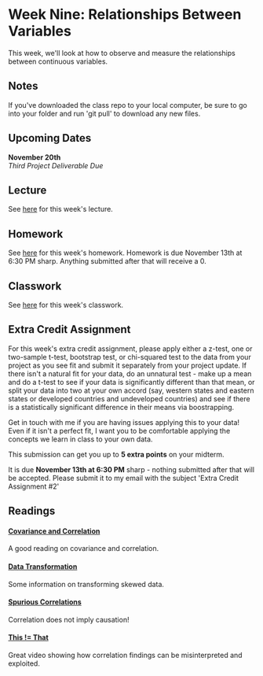 # Week Nine: Relationships Between Variables

This week, we'll look at how to observe and measure the relationships between continuous variables.

## Notes

If you've downloaded the class repo to your local computer, be sure to go into your folder and run 'git pull' to download any new files.

## Upcoming Dates  

**November 20th**  
*Third Project Deliverable Due*


## Lecture

See [here](https://github.com/CSC217/fall_2019/blob/master/week09-relationships_between_variables/Week_Nine_Relationships_Between_Variables.ipynb) for this week's lecture.

## Homework

See [here](https://github.com/CSC217/fall_2019/blob/master/week09-relationships_between_variables/Homework_Nine.ipynb) for this week's homework. Homework is due November 13th at 6:30 PM sharp. Anything submitted after that will receive a 0.

## Classwork

See [here](https://github.com/CSC217/fall_2019/blob/master/week09-relationships_between_variables/Hypothesis_Testing_II_Class_Workbook.ipynb) for this week's classwork.

## Extra Credit Assignment

For this week's extra credit assignment, please apply either a z-test, one or two-sample t-test, bootstrap test, or chi-squared test to the data from your project as you see fit and submit it separately from your project update. If there isn't a natural fit for your data, do an unnatural test - make up a mean and do a t-test to see if your data is significantly different than that mean, or split your data into two at your own accord (say, western states and eastern states or developed countries and undeveloped countries) and see if there is a statistically significant difference in their means via boostrapping.

Get in touch with me if you are having issues applying this to your data! Even if it isn't a perfect fit, I want you to be comfortable applying the concepts we learn in class to your own data.

This submission can get you up to **5 extra points** on your midterm.

It is due **November 13th at 6:30 PM** sharp - nothing submitted after that will be accepted. Please submit it to my email with the subject 'Extra Credit Assignment \#2'

## Readings

#### [Covariance and Correlation](https://ocw.mit.edu/courses/mathematics/18-05-introduction-to-probability-and-statistics-spring-2014/readings/MIT18_05S14_Reading7b.pdf)

A good reading on covariance and correlation.

#### [Data Transformation](https://medium.com/@TheDataGyan/day-8-data-transformation-skewness-normalization-and-much-more-4c144d370e55)

Some information on transforming skewed data.

#### [Spurious Correlations](http://www.tylervigen.com/spurious-correlations?_ga=2.131319759.1727091509.1572718782-417206664.1572718782)

Correlation does not imply causation!

#### [This != That](https://www.youtube.com/watch?v=gxSUqr3ouYA&feature=youtu.be&_ga=2.131319759.1727091509.1572718782-417206664.1572718782)

Great video showing how correlation findings can be misinterpreted and exploited.
